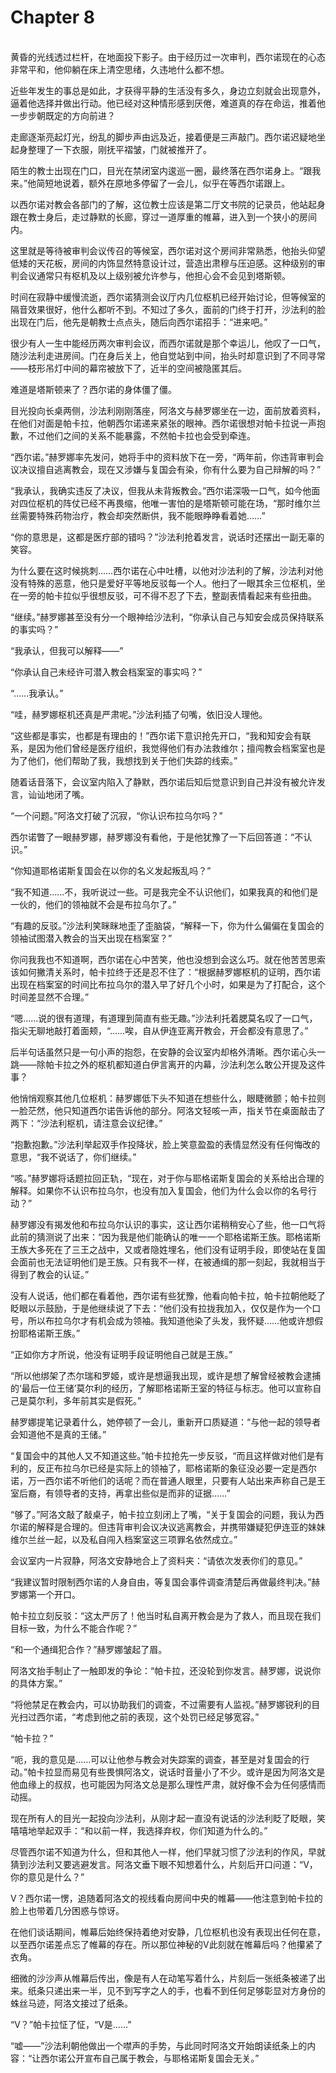 # Chapter 8

<br>
黄昏的光线透过栏杆，在地面投下影子。由于经历过一次审判，西尔诺现在的心态非常平和，他仰躺在床上清空思绪，久违地什么都不想。

近些年发生的事总是如此，才获得平静的生活没有多久，身边立刻就会出现意外，逼着他选择并做出行动。他已经对这种情形感到厌倦，难道真的存在命运，推着他一步步朝既定的方向前进？

走廊逐渐亮起灯光，纷乱的脚步声由远及近，接着便是三声敲门。西尔诺迟疑地坐起身整理了一下衣服，刚抚平褶皱，门就被推开了。

陌生的教士出现在门口，目光在禁闭室内逡巡一圈，最终落在西尔诺身上。“跟我来。”他简短地说着，额外在原地多停留了一会儿，似乎在等西尔诺跟上。

以西尔诺对教会各部门的了解，这位教士应该是第二厅文书院的记录员，他站起身跟在教士身后，走过静默的长廊，穿过一道厚重的帷幕，进入到一个狭小的房间内。

这里就是等待被审判会议传召的等候室，西尔诺对这个房间非常熟悉，他抬头仰望低矮的天花板，房间的内饰显然特意设计过，营造出肃穆与压迫感。这种级别的审判会议通常只有枢机及以上级别被允许参与，他担心会不会见到塔斯顿。

时间在寂静中缓慢流逝，西尔诺猜测会议厅内几位枢机已经开始讨论，但等候室的隔音效果很好，他什么都听不到。不知过了多久，面前的门终于打开，沙法利的脸出现在门后，他先是朝教士点点头，随后向西尔诺招手：“进来吧。”

很少有人一生中能经历两次审判会议，而西尔诺就是那个幸运儿，他叹了一口气，随沙法利走进房间。门在身后关上，他自觉站到中间，抬头时却意识到了不同寻常——枝形吊灯中间的幕帘被放下了，近半的空间被隐匿其后。

难道是塔斯顿来了？西尔诺的身体僵了僵。

目光投向长桌两侧，沙法利刚刚落座，阿洛文与赫罗娜坐在一边，面前放着资料，在他们对面是帕卡拉，他朝西尔诺递来紧张的眼神。西尔诺很想对帕卡拉说一声抱歉，不过他们之间的关系不能暴露，不然帕卡拉也会受到牵连。

“西尔诺。”赫罗娜率先发问，她将手中的资料放下在一旁，“两年前，你违背审判会议决议擅自逃离教会，现在又涉嫌与复国会有染，你有什么要为自己辩解的吗？”

“我承认，我确实违反了决议，但我从未背叛教会。”西尔诺深吸一口气，如今他面对四位枢机的阵仗已经不再畏缩，他唯一害怕的是塔斯顿可能在场，“那时维尔兰丝需要特殊药物治疗，教会却突然断供，我不能眼睁睁看着她……”

“你的意思是，这都是医疗部的错吗？”沙法利抢着发言，说话时还摆出一副无辜的笑容。

为什么要在这时候挑刺……西尔诺在心中吐槽，以他对沙法利的了解，沙法利对他没有特殊的恶意，他只是爱好平等地反驳每一个人。他扫了一眼其余三位枢机，坐在一旁的帕卡拉似乎很想反驳，可不得不忍了下去，整副表情看起来有些扭曲。

“继续。”赫罗娜甚至没有分一个眼神给沙法利，“你承认自己与知安会成员保持联系的事实吗？”

“我承认，但我可以解释——”

“你承认自己未经许可潜入教会档案室的事实吗？”

“……我承认。”

“哇，赫罗娜枢机还真是严肃呢。”沙法利插了句嘴，依旧没人理他。

“这些都是事实，也都是有理由的！”西尔诺下意识抢先开口，“我和知安会有联系，是因为他们曾经是医疗组织，我觉得他们有办法救维尔；擅闯教会档案室也是为了他们，他们帮助了我，我想找到关于他们失踪的线索。”

随着话音落下，会议室内陷入了静默，西尔诺后知后觉意识到自己并没有被允许发言，讪讪地闭了嘴。

“一个问题。”阿洛文打破了沉寂，“你认识布拉乌尔吗？”

西尔诺瞥了一眼赫罗娜，赫罗娜没有看他，于是他犹豫了一下后回答道：“不认识。”

“你知道耶格诺斯复国会在以你的名义发起叛乱吗？”

“我不知道……不，我听说过一些。可是我完全不认识他们，如果我真的和他们是一伙的，他们的领袖就不会是布拉乌尔了。”

“有趣的反驳。”沙法利笑眯眯地歪了歪脑袋，“解释一下，你为什么偏偏在复国会的领袖试图潜入教会的当天出现在档案室？”

你问我我也不知道啊，西尔诺在心中苦笑，他也没想到会这么巧。就在他苦苦思索该如何撇清关系时，帕卡拉终于还是忍不住了：“根据赫罗娜枢机的证明，西尔诺出现在档案室的时间比布拉乌尔的潜入早了好几个小时，如果是为了打配合，这个时间差显然不合理。”

“嗯……说的很有道理，有道理到简直有些无趣。”沙法利托着腮莫名叹了一口气，指尖无聊地敲打着面颊，“……唉，自从伊连亚离开教会，开会都没有意思了。”

后半句话虽然只是一句小声的抱怨，在安静的会议室内却格外清晰。西尔诺心头一跳——除帕卡拉之外的枢机都知道白伊言离开的内幕，沙法利怎么敢公开提及这件事？

他悄悄观察其他几位枢机：赫罗娜低下头不知道在想些什么，眼睫微颤；帕卡拉则一脸茫然，他只知道西尔诺告诉他的部分。阿洛文轻咳一声，指关节在桌面敲击了两下：“沙法利枢机，请注意会议纪律。”

“抱歉抱歉。”沙法利举起双手作投降状，脸上笑意盈盈的表情显然没有任何悔改的意思，“我不说话了，你们继续。”

“咳。”赫罗娜将话题拉回正轨，“现在，对于你与耶格诺斯复国会的关系给出合理的解释。如果你不认识布拉乌尔，也没有加入复国会，他们为什么会以你的名号行动？”

赫罗娜没有揭发他和布拉乌尔认识的事实，这让西尔诺稍稍安心了些，他一口气将此前的猜测说了出来：“因为我是他们能确认的唯一一个耶格诺斯王族。耶格诺斯王族大多死在了三王之战中，又或者隐姓埋名，他们没有证明手段，即使站在复国会面前也无法证明他们是王族。只有我不一样，在被通缉的那一刻起，我就相当于得到了教会的认证。”

没有人说话，他们都在看着他，西尔诺有些犹豫，他看向帕卡拉，帕卡拉朝他眨了眨眼以示鼓励，于是他继续说了下去：“他们没有拉拢我加入，仅仅是作为一个口号，所以布拉乌尔才有机会成为领袖。我知道他染了头发，我怀疑……他或许想假扮耶格诺斯王族。”

“正如你方才所说，他没有证明手段证明他自己就是王族。”

“所以他绑架了杰尔瑞和罗姬，或许是想逼我出现，或许是想了解曾经被教会逮捕的‘最后一位王储’莫尔利的经历，了解耶格诺斯王室的特征与标志。他可以宣称自己是莫尔利，多年前其实是假死。”

赫罗娜提笔记录着什么，她停顿了一会儿，重新开口质疑道：“与他一起的领导者会知道他不是真的王储。”

“复国会中的其他人又不知道这些。”帕卡拉抢先一步反驳，“而且这样做对他们是有利的，反正布拉乌尔已经是实际上的领袖了，耶格诺斯的象征没必要一定是西尔诺，万一西尔诺不听他们的话呢？而在普通人眼里，只要有人站出来声称自己是王室后裔，有领导者的支持，再拿出些似是而非的证据……”

“够了。”阿洛文敲了敲桌子，帕卡拉立刻闭上了嘴，“关于复国会的问题，我认为西尔诺的解释是合理的。但违背审判会议决议逃离教会，并携带嫌疑犯伊连亚的妹妹维尔兰丝一起，以及私自闯入档案室这三项罪名依然成立。”

会议室内一片寂静，阿洛文安静地合上了资料夹：“请依次发表你们的意见。”

“我建议暂时限制西尔诺的人身自由，等复国会事件调查清楚后再做最终判决。”赫罗娜第一个开口。

帕卡拉立刻反驳：“这太严厉了！他当时私自离开教会是为了救人，而且现在我们目标一致，为什么不能合作呢？”

“和一个通缉犯合作？”赫罗娜皱起了眉。

阿洛文抬手制止了一触即发的争论：“帕卡拉，还没轮到你发言。赫罗娜，说说你的具体方案。”

“将他禁足在教会内，可以协助我们的调查，不过需要有人监视。”赫罗娜锐利的目光扫过西尔诺，“考虑到他之前的表现，这个处罚已经足够宽容。”

“帕卡拉？”

“呃，我的意见是……可以让他参与教会对失踪案的调查，甚至是对复国会的行动。”帕卡拉显而易见有些畏惧阿洛文，说话时音量小了不少。或许是因为阿洛文是他血缘上的叔叔，也可能因为阿洛文总是那么理性严肃，就好像不会为任何感情而动摇。

现在所有人的目光一起投向沙法利，从刚才起一直没有说话的沙法利眨了眨眼，笑嘻嘻地举起双手：“和以前一样，我选择弃权，你们知道为什么的。”

尽管西尔诺不知道为什么，但和其他人一样，他们早就习惯了沙法利的作风，早就猜到沙法利又要逃避发言。阿洛文垂下眼不知想着什么，片刻后开口问道：“V，你的意见是什么？”

V？西尔诺一愣，追随着阿洛文的视线看向房间中央的帷幕——他注意到帕卡拉的脸上也带着几分困惑与惊讶。

在他们谈话期间，帷幕后始终保持着绝对安静，几位枢机也没有表现出任何在意，以至西尔诺差点忘了帷幕的存在。所以那位神秘的V此刻就在帷幕后吗？他攥紧了衣角。

细微的沙沙声从帷幕后传出，像是有人在动笔写着什么，片刻后一张纸条被递了出来。纸条只递出来一半，见不到写字之人的手，也看不到任何足够彰显对方身份的蛛丝马迹，阿洛文接过了纸条。

“V？”帕卡拉怔了怔，“V是……”

“嘘——”沙法利朝他做出一个噤声的手势，与此同时阿洛文开始朗读纸条上的内容：“让西尔诺公开宣布自己属于教会，与耶格诺斯复国会无关。”
